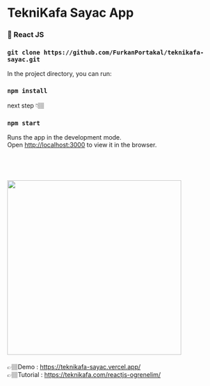 # TekniKafa Sayac App
### 🚀 React JS  
 

### `git clone https://github.com/FurkanPortakal/teknikafa-sayac.git` 
In the project directory, you can run:

### `npm install` 
next step 👇🏽 
### `npm start`

Runs the app in the development mode.<br />
Open [http://localhost:3000](http://localhost:3000) to view it in the browser.


 <h1 align="left">
  <br>
  <img src="https://user-images.githubusercontent.com/56169582/96352760-a0ae0a80-10ce-11eb-8ed1-c63f7de5b9e3.png" height="400" width="auto">
  <br>
</h1>

 👉🏽Demo : https://teknikafa-sayac.vercel.app/  
 👉🏽Tutorial : https://teknikafa.com/reactjs-ogrenelim/
